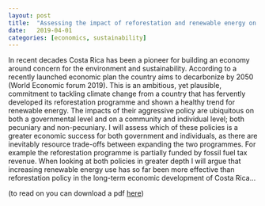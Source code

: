 ```yaml
---
layout: post
title:  "Assessing the impact of reforestation and renewable energy on economic development in Costa Rica (essay)"
date:   2019-04-01
categories: [economics, sustainability]
---
```



In recent decades Costa Rica has been a pioneer for building an economy around concern for the environment and sustainability. According to a recently launched economic plan the country aims to decarbonize by 2050 (World Economic forum 2019). This is an ambitious, yet plausible, commitment to tackling climate change from a country that has fervently developed its reforestation programme and shown a healthy trend for renewable energy. The impacts of their aggressive policy are ubiquitous on both a governmental level and on a community and individual level; both pecuniary and non-pecuniary. I will assess which of these policies is a greater economic success for both government and individuals, as there are inevitably resource trade-offs between expanding the two programmes. For example the reforestation programme is partially funded by fossil fuel tax revenue. When looking at both policies in greater depth I will argue that increasing renewable energy use has so far been more effective than reforestation policy in the long-term economic development of Costa Rica...

(to read on you can download a pdf <a href="/_posts/Costa-Rica.pdf">here</a>)